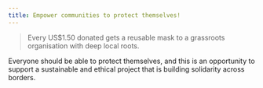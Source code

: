 ```yaml
---
title: Empower communities to protect themselves!
---
```


> Every US\$1.50 donated gets a reusable mask to a grassroots organisation with
> deep local roots.

Everyone should be able to protect themselves, and this is an opportunity to
support a sustainable and ethical project that is building solidarity across
borders.
